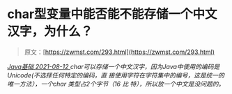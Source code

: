 <!--yml
category: 未分类
date: 0001-01-01 00:00:00
--->

# char型变量中能否能不能存储一个中文汉字，为什么？

> 原文：[https://zwmst.com/293.html](https://zwmst.com/293.html)

   [ *Java基础* ](https://zwmst.com/java%e5%9f%ba%e7%a1%80)*[ <time datetime="2021-08-12T17:11:58+08:00"> 2021-08-12 </time> ](https://zwmst.com/293.html)  char可以存储一个中文汉字，因为Java中使用的编码是Unicode(不选择任何特定的编码，直 接使用字符在字符集中的编号，这是统一的唯一方法），一个char 类型占2个字节（16 比 特），所以放一个中文是没问题的。*
